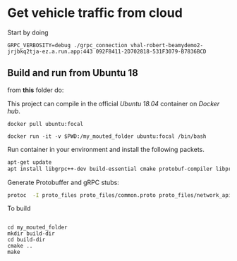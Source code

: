 # Get vehicle traffic from cloud

Start by doing

```
GRPC_VERBOSITY=debug ./grpc_connection vhal-robert-beamydemo2-jrjbkq2tja-ez.a.run.app:443 092F8411-2D702818-531F3079-B7836BCD
```

## Build and run from Ubuntu 18

from **this** folder do:

This project can compile in the official _Ubuntu 18.04_ container on _Docker hub_.

    docker pull ubuntu:focal

    docker run -it -v $PWD:/my_mouted_folder ubuntu:focal /bin/bash

Run container in your environment and install the following packets.

```sh
apt-get update
apt install libgrpc++-dev build-essential cmake protobuf-compiler libprotobuf-dev protobuf-compiler-grpc
```

Generate Protobuffer and gRPC stubs:

```sh
protoc  -I proto_files proto_files/common.proto proto_files/network_api.proto --cpp_out=proto_files --grpc_out=proto_files --plugin=protoc-gen-grpc=`which grpc_cpp_plugin`
```

To build
```

cd my_mouted_folder
mkdir build-dir
cd build-dir
cmake ..
make
```